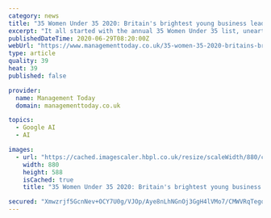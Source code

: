 ```yaml
---
category: news
title: "35 Women Under 35 2020: Britain's brightest young business leaders"
excerpt: "It all started with the annual 35 Women Under 35 list, unearthing new female role models and spotlighting the contribution of Britain’s young businesswomen - whose voices were still being largely ignored in the media."
publishedDateTime: 2020-06-29T08:20:00Z
webUrl: "https://www.managementtoday.co.uk/35-women-35-2020-britains-brightest-young-business-leaders/women-in-business/article/1687839"
type: article
quality: 39
heat: 39
published: false

provider:
  name: Management Today
  domain: managementtoday.co.uk

topics:
  - Google AI
  - AI

images:
  - url: "https://cached.imagescaler.hbpl.co.uk/resize/scaleWidth/880/cached.offlinehbpl.hbpl.co.uk/news/OTM/35w35.png"
    width: 880
    height: 588
    isCached: true
    title: "35 Women Under 35 2020: Britain's brightest young business leaders"

secured: "Xmwzrjf5GcnNev+OCY7U0g/VJOp/Aye8nLhNGnOj3GgH4lVMo7/CMWVRqTegqg/u98Wlf5n4ZvPRLog5M9rsqITN0tTXiWaLoUiVYxtcPDBoPv9PfSiRT9T/LP5ox32JLtcbvgFQZ5UF1x+VC5sMQaAorERaR6CQtKqr4F8uvIputJSyhL/GYldZTpqEq2LCtC0Bg7Mr48+GXoo6KfqRsqWeLHw2iuT50ZvuxeChddZb6clZ5iajuclzSRUcCUCIQ2sX2cVrhfoGEQgFrDF6Ityx0YJCfbql6z9J7lqFpPxJmUujPQ9TuFJ41+2CWfWHPmS5WUWteHDcRV4rKdY5Kw==;LrsDme+QgvDd09/oX8ZO8w=="
---
```



